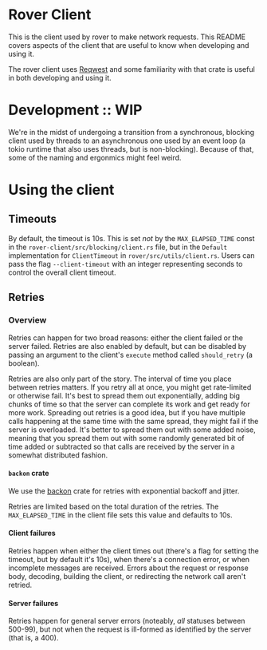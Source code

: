 # Rover Client

This is the client used by rover to make network requests. This README covers aspects of the client that are useful to know when developing and using it.

The rover client uses [Reqwest](https://docs.rs/reqwest/latest/reqwest/) and some familiarity with that crate is useful in both developing and using it.

# Development :: WIP

We're in the midst of undergoing a transition from a synchronous, blocking client used by threads to an asynchronous one used by an event loop (a tokio runtime that also uses threads, but is non-blocking). Because of that, some of the naming and ergonmics might feel weird.

# Using the client

## Timeouts

By default, the timeout is 10s. This is set _not_ by the `MAX_ELAPSED_TIME` const in the `rover-client/src/blocking/client.rs` file, but in the `Default` implementation for `ClientTimeout` in `rover/src/utils/client.rs`. Users can pass the flag `--client-timeout` with an integer representing seconds to control the overall client timeout.

## Retries

### Overview
Retries can happen for two broad reasons: either the client failed or the server failed. Retries are also enabled by default, but can be disabled by passing an argument to the client's `execute` method called `should_retry` (a boolean).

Retries are also only part of the story. The interval of time you place between retries matters. If you retry all at once, you might get rate-limited or otherwise fail. It's best to spread them out exponentially, adding big chunks of time so that the server can complete its work and get ready for more work. Spreading out retries is a good idea, but if you have multiple calls happening at the same time with the same spread, they might fail if the server is overloaded. It's better to spread them out with some added noise, meaning that you spread them out with some randomly generated bit of time added or subtracted so that calls are received by the server in a somewhat distributed fashion.

#### `backon` crate

We use the [backon](https://crates.io/crates/backon) crate for retries with exponential backoff and jitter.

Retries are limited based on the total duration of the retries. The `MAX_ELAPSED_TIME` in the client file sets this value and defaults to 10s.

#### Client failures

Retries happen when either the client times out (there's a flag for setting the timeout, but by default it's 10s), when there's a connection error, or when incomplete messages are received. Errors about the request or response body, decoding, building the client, or redirecting the network call aren't retried.

#### Server failures

Retries happen for general server errors (noteably, _all_ statuses between 500-99),  but not when the request is ill-formed as identified by the server (that is, a 400).







